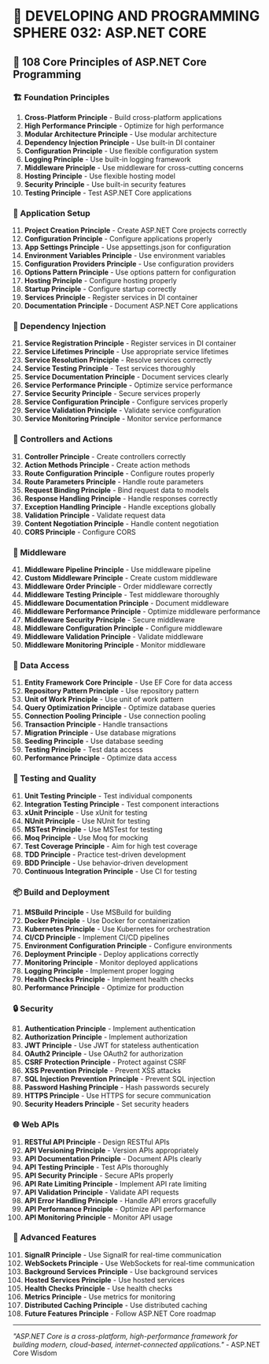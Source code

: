 # 🌟 DEVELOPING AND PROGRAMMING SPHERE 032: ASP.NET CORE

## 🔵 108 Core Principles of ASP.NET Core Programming

### 🏗️ Foundation Principles

1. **Cross-Platform Principle** - Build cross-platform applications
2. **High Performance Principle** - Optimize for high performance
3. **Modular Architecture Principle** - Use modular architecture
4. **Dependency Injection Principle** - Use built-in DI container
5. **Configuration Principle** - Use flexible configuration system
6. **Logging Principle** - Use built-in logging framework
7. **Middleware Principle** - Use middleware for cross-cutting concerns
8. **Hosting Principle** - Use flexible hosting model
9. **Security Principle** - Use built-in security features
10. **Testing Principle** - Test ASP.NET Core applications

### 🎯 Application Setup

11. **Project Creation Principle** - Create ASP.NET Core projects correctly
12. **Configuration Principle** - Configure applications properly
13. **App Settings Principle** - Use appsettings.json for configuration
14. **Environment Variables Principle** - Use environment variables
15. **Configuration Providers Principle** - Use configuration providers
16. **Options Pattern Principle** - Use options pattern for configuration
17. **Hosting Principle** - Configure hosting properly
18. **Startup Principle** - Configure startup correctly
19. **Services Principle** - Register services in DI container
20. **Documentation Principle** - Document ASP.NET Core applications

### 🧮 Dependency Injection

21. **Service Registration Principle** - Register services in DI container
22. **Service Lifetimes Principle** - Use appropriate service lifetimes
23. **Service Resolution Principle** - Resolve services correctly
24. **Service Testing Principle** - Test services thoroughly
25. **Service Documentation Principle** - Document services clearly
26. **Service Performance Principle** - Optimize service performance
27. **Service Security Principle** - Secure services properly
28. **Service Configuration Principle** - Configure services properly
29. **Service Validation Principle** - Validate service configuration
30. **Service Monitoring Principle** - Monitor service performance

### 🎨 Controllers and Actions

31. **Controller Principle** - Create controllers correctly
32. **Action Methods Principle** - Create action methods
33. **Route Configuration Principle** - Configure routes properly
34. **Route Parameters Principle** - Handle route parameters
35. **Request Binding Principle** - Bind request data to models
36. **Response Handling Principle** - Handle responses correctly
37. **Exception Handling Principle** - Handle exceptions globally
38. **Validation Principle** - Validate request data
39. **Content Negotiation Principle** - Handle content negotiation
40. **CORS Principle** - Configure CORS

### 🔧 Middleware

41. **Middleware Pipeline Principle** - Use middleware pipeline
42. **Custom Middleware Principle** - Create custom middleware
43. **Middleware Order Principle** - Order middleware correctly
44. **Middleware Testing Principle** - Test middleware thoroughly
45. **Middleware Documentation Principle** - Document middleware
46. **Middleware Performance Principle** - Optimize middleware performance
47. **Middleware Security Principle** - Secure middleware
48. **Middleware Configuration Principle** - Configure middleware
49. **Middleware Validation Principle** - Validate middleware
50. **Middleware Monitoring Principle** - Monitor middleware

### 🚀 Data Access

51. **Entity Framework Core Principle** - Use EF Core for data access
52. **Repository Pattern Principle** - Use repository pattern
53. **Unit of Work Principle** - Use unit of work pattern
54. **Query Optimization Principle** - Optimize database queries
55. **Connection Pooling Principle** - Use connection pooling
56. **Transaction Principle** - Handle transactions
57. **Migration Principle** - Use database migrations
58. **Seeding Principle** - Use database seeding
59. **Testing Principle** - Test data access
60. **Performance Principle** - Optimize data access

### 🧪 Testing and Quality

61. **Unit Testing Principle** - Test individual components
62. **Integration Testing Principle** - Test component interactions
63. **xUnit Principle** - Use xUnit for testing
64. **NUnit Principle** - Use NUnit for testing
65. **MSTest Principle** - Use MSTest for testing
66. **Moq Principle** - Use Moq for mocking
67. **Test Coverage Principle** - Aim for high test coverage
68. **TDD Principle** - Practice test-driven development
69. **BDD Principle** - Use behavior-driven development
70. **Continuous Integration Principle** - Use CI for testing

### 📦 Build and Deployment

71. **MSBuild Principle** - Use MSBuild for building
72. **Docker Principle** - Use Docker for containerization
73. **Kubernetes Principle** - Use Kubernetes for orchestration
74. **CI/CD Principle** - Implement CI/CD pipelines
75. **Environment Configuration Principle** - Configure environments
76. **Deployment Principle** - Deploy applications correctly
77. **Monitoring Principle** - Monitor deployed applications
78. **Logging Principle** - Implement proper logging
79. **Health Checks Principle** - Implement health checks
80. **Performance Principle** - Optimize for production

### 🔒 Security

81. **Authentication Principle** - Implement authentication
82. **Authorization Principle** - Implement authorization
83. **JWT Principle** - Use JWT for stateless authentication
84. **OAuth2 Principle** - Use OAuth2 for authorization
85. **CSRF Protection Principle** - Protect against CSRF
86. **XSS Prevention Principle** - Prevent XSS attacks
87. **SQL Injection Prevention Principle** - Prevent SQL injection
88. **Password Hashing Principle** - Hash passwords securely
89. **HTTPS Principle** - Use HTTPS for secure communication
90. **Security Headers Principle** - Set security headers

### 🌐 Web APIs

91. **RESTful API Principle** - Design RESTful APIs
92. **API Versioning Principle** - Version APIs appropriately
93. **API Documentation Principle** - Document APIs clearly
94. **API Testing Principle** - Test APIs thoroughly
95. **API Security Principle** - Secure APIs properly
96. **API Rate Limiting Principle** - Implement API rate limiting
97. **API Validation Principle** - Validate API requests
98. **API Error Handling Principle** - Handle API errors gracefully
99. **API Performance Principle** - Optimize API performance
100. **API Monitoring Principle** - Monitor API usage

### 🚀 Advanced Features

101. **SignalR Principle** - Use SignalR for real-time communication
102. **WebSockets Principle** - Use WebSockets for real-time communication
103. **Background Services Principle** - Use background services
104. **Hosted Services Principle** - Use hosted services
105. **Health Checks Principle** - Use health checks
106. **Metrics Principle** - Use metrics for monitoring
107. **Distributed Caching Principle** - Use distributed caching
108. **Future Features Principle** - Follow ASP.NET Core roadmap

---

*"ASP.NET Core is a cross-platform, high-performance framework for building modern, cloud-based, internet-connected applications."* - ASP.NET Core Wisdom
